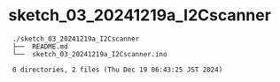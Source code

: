 # sketch_03_20241219a_I2Cscanner

     ./sketch_03_20241219a_I2Cscanner
     ├──  README.md
     └──  sketch_03_20241219a_I2Cscanner.ino
     
     0 directories, 2 files (Thu Dec 19 06:43:25 JST 2024)

